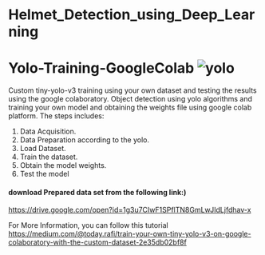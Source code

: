 # Helmet_Detection_using_Deep_Learning

# Yolo-Training-GoogleColab ![yolo](https://user-images.githubusercontent.com/10113553/55484056-6a707d80-5645-11e9-919f-089026e82136.gif) 

Custom tiny-yolo-v3 training using your own dataset and testing the results using the google colaboratory. Object detection using yolo algorithms and training your own model and obtaining the weights file using google colab  platform. 
The steps includes:  
1. Data Acquisition. 
2. Data Preparation according to the yolo. 
3. Load Dataset. 
4. Train the dataset. 
5. Obtain the model weights. 
6. Test the model

#### download Prepared data set from the following link:)
https://drive.google.com/open?id=1g3u7CIwF1SPflTN8GmLwJIdLjfdhav-x

For More Information, you can follow this tutorial
https://medium.com/@today.rafi/train-your-own-tiny-yolo-v3-on-google-colaboratory-with-the-custom-dataset-2e35db02bf8f

